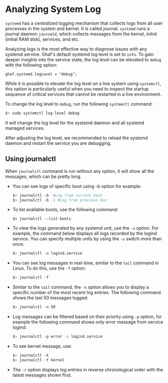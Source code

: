 <!--
    Copyright 2022-2024 TII (SSRC) and the Ghaf contributors
    SPDX-License-Identifier: CC-BY-SA-4.0
-->

# Analyzing System Log

`systemd` has a centralized logging mechanism that collects logs from all user processes in the system and kernel. It is called journal. `systemd` runs a journal daemon `journald`, which collects messages from the kernel, initrd (initial RAM disk), services, and etc.

Analyzing logs is the most effective way to diagnose issues with any systemd service. Ghaf's default systemd log level is set to `info`. To gain deeper insights into the service state, the log level can be elevated to `debug` with the following option:

   ```
   ghaf.systemd.logLevel = "debug";
   ```

While it is possible to elevate the log level on a live system using `systemctl`, this option is particularly useful when you need to inspect the startup sequence of critical services that cannot be restarted in a live environment.

To change the log level to `debug`, run the following `systemctl` command:

   ```bash
   $> sudo systemctl log-level debug
   ```

It will change the log level for the systemd daemon and all systemd managed services.

After adjusting the log level, we recommended to reload the systemd daemon and restart the service you are debugging.


## Using journalctl

When `journalctl` command is run without any option, it will show all the messages, which can be pretty long.

* You can see logs of specific boot using -b option for example:

   ```bash
   $> journalctl -b  #Log from current boot
   $> journalctl -b -1 #Log from previous boo
   ```

* To list available boots, use the following command:

   ```
   $> journalctl --list-boots
   ```

* To view the logs generated by any systemd unit, use the `-u` option. For example, the command below displays all logs recorded by the logind service. You can specify multiple units by using the `-u` switch more than once.

   ```bash
   $> journalctl -u logind.service
   ```

* You can see log messages in real-time, similar to the `tail` command in Linux. To do this, use the `-f` option:

   ```bash
   $> journalctl -f
   ```

* Similar to the `tail` command, the `-n` option allows you to display a specific number of the most recent log entries. The following command shows the last 50 messages logged:

   ```bash
   $> journalctl -n 50
   ```

* Log messages can be filtered based on their priority using `-p` option, for example the following command shows only error message from service logind:

   ```bash
   $> journalctl -p error -u logind.service
   ```
* To see kernel message, use:

   ```bash
   $> journalctl -k
   $> journalctl -t kernel
   ```
* The `-r` option displays log entries in reverse chronological order with the latest messages shown first.
